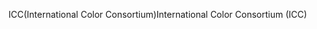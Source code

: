 <span data-ttu-id="b164a-101">ICC(International Color Consortium)</span><span class="sxs-lookup"><span data-stu-id="b164a-101">International Color Consortium (ICC)</span></span>